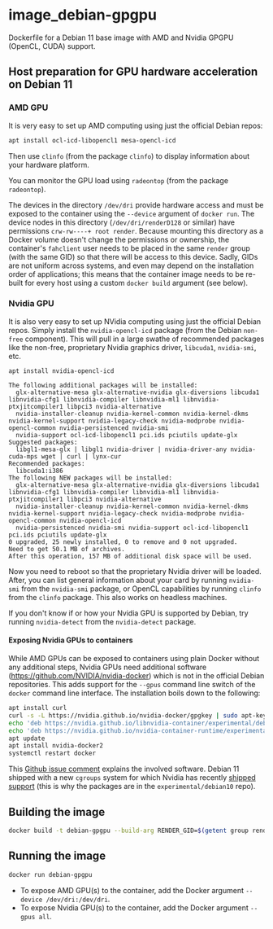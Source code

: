 # image_debian-gpgpu

Dockerfile for a Debian 11 base image with AMD and Nvidia GPGPU (OpenCL, CUDA) support.

## Host preparation for GPU hardware acceleration on Debian 11

### AMD GPU

It is very easy to set up AMD computing using just the official Debian repos:

```sh
apt install ocl-icd-libopencl1 mesa-opencl-icd
```

Then use `clinfo` (from the package `clinfo`) to display information about your hardware platform.

You can monitor the GPU load using `radeontop` (from the package `radeontop`).

The devices in the directory `/dev/dri` provide hardware access and must be exposed to the container
using the `--device` argument of `docker run`. The device nodes in this directory
(`/dev/dri/renderD128` or similar) have permissions `crw-rw----+ root render`. Because mounting this
directory as a Docker volume doesn't change the permissions or ownership, the container's
`fahclient` user needs to be placed in the same `render` group (with the same GID) so that there
will be access to this device. Sadly, GIDs are not uniform across systems, and even may depend on the
installation order of applications; this means that the container image needs to be re-built
for every host using a custom `docker build` argument (see below).

### Nvidia GPU

It is also very easy to set up NVidia computing using just the official Debian repos. Simply install
the `nvidia-opencl-icd` package (from the Debian `non-free` component). This will pull in a large
swathe of recommended packages like the non-free, proprietary Nvidia graphics driver, `libcuda1`,
`nvidia-smi`, etc.

```
apt install nvidia-opencl-icd

The following additional packages will be installed:
  glx-alternative-mesa glx-alternative-nvidia glx-diversions libcuda1 libnvidia-cfg1 libnvidia-compiler libnvidia-ml1 libnvidia-ptxjitcompiler1 libpci3 nvidia-alternative
  nvidia-installer-cleanup nvidia-kernel-common nvidia-kernel-dkms nvidia-kernel-support nvidia-legacy-check nvidia-modprobe nvidia-opencl-common nvidia-persistenced nvidia-smi
  nvidia-support ocl-icd-libopencl1 pci.ids pciutils update-glx
Suggested packages:
  libgl1-mesa-glx | libgl1 nvidia-driver | nvidia-driver-any nvidia-cuda-mps wget | curl | lynx-cur
Recommended packages:
  libcuda1:i386
The following NEW packages will be installed:
  glx-alternative-mesa glx-alternative-nvidia glx-diversions libcuda1 libnvidia-cfg1 libnvidia-compiler libnvidia-ml1 libnvidia-ptxjitcompiler1 libpci3 nvidia-alternative
  nvidia-installer-cleanup nvidia-kernel-common nvidia-kernel-dkms nvidia-kernel-support nvidia-legacy-check nvidia-modprobe nvidia-opencl-common nvidia-opencl-icd
  nvidia-persistenced nvidia-smi nvidia-support ocl-icd-libopencl1 pci.ids pciutils update-glx
0 upgraded, 25 newly installed, 0 to remove and 0 not upgraded.
Need to get 50.1 MB of archives.
After this operation, 157 MB of additional disk space will be used.
```

Now you need to reboot so that the proprietary Nvidia driver will be loaded. After, you can list
general information about your card by running `nvidia-smi` from the `nvidia-smi` package, or OpenCL
capabilities by running `clinfo` from the `clinfo` package. This also works on headless machines.

If you don't know if or how your Nvidia GPU is supported by Debian, try running `nvidia-detect` from
the `nvidia-detect` package.

#### Exposing Nvidia GPUs to containers

While AMD GPUs can be exposed to containers using plain Docker without any additional steps,
Nvidia GPUs need additional software (https://github.com/NVIDIA/nvidia-docker) which is not in the
official Debian repositories. This adds support for the `--gpus` command line switch of the `docker`
command line interface. The installation boils down to the following:

```sh
apt install curl
curl -s -L https://nvidia.github.io/nvidia-docker/gpgkey | sudo apt-key add -
echo 'deb https://nvidia.github.io/libnvidia-container/experimental/debian10/$(ARCH) /' >> /etc/apt/sources.list.d/nvidia-container-runtime.list
echo 'deb https://nvidia.github.io/nvidia-container-runtime/experimental/debian10/$(ARCH) /' >> /etc/apt/sources.list.d/nvidia-container-runtime.list
apt update
apt install nvidia-docker2
systemctl restart docker
```

This [Github issue
comment](https://github.com/NVIDIA/nvidia-docker/issues/1268#issuecomment-632692949) explains the
involved software. Debian 11 shipped with a new `cgroups` system for which Nvidia has recently
[shipped support](https://github.com/NVIDIA/nvidia-docker/issues/1268#issuecomment-632692949) (this
is why the packages are in the `experimental/debian10` repo).

## Building the image

```sh
docker build -t debian-gpgpu --build-arg RENDER_GID=$(getent group render | awk -F: '{print $3}') .
```

## Running the image

```sh
docker run debian-gpgpu
```

* To expose AMD GPU(s) to the container, add the Docker argument `--device /dev/dri:/dev/dri`.
* To expose Nvidia GPU(s) to the container, add the Docker argument `--gpus all`.
